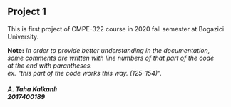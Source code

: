 <h2>Project 1</h2>
<p>This is first project of CMPE-322 course in 2020 fall semester at Bogazici University.</p>
<p><b>Note:</b><i> In order to provide better understanding in the documentation,<br>
some comments are written with line numbers of that part of the code<br>
at the end with parantheses.<br>
ex. "this part of the code works this way. (125-154)". </i></p>

<h5> A. Taha Kalkanlı <br> 2017400189 </h5>
